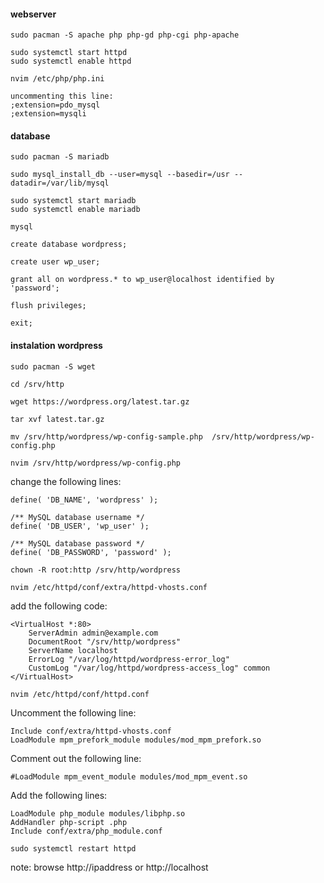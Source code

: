 #### webserver

```
sudo pacman -S apache php php-gd php-cgi php-apache
```

```
sudo systemctl start httpd
sudo systemctl enable httpd
```

```
nvim /etc/php/php.ini
```

```
uncommenting this line:
;extension=pdo_mysql
;extension=mysqli
```

#### database

```
sudo pacman -S mariadb
```

```
sudo mysql_install_db --user=mysql --basedir=/usr --datadir=/var/lib/mysql
```

```
sudo systemctl start mariadb
sudo systemctl enable mariadb
```

```
mysql
```

```
create database wordpress;
```

```
create user wp_user;
```

```
grant all on wordpress.* to wp_user@localhost identified by 'password'; 
```

```
flush privileges;
```

```
exit;
```

#### instalation wordpress

```
sudo pacman -S wget
```

```
cd /srv/http
```

```
wget https://wordpress.org/latest.tar.gz
```

```
tar xvf latest.tar.gz
```

```
mv /srv/http/wordpress/wp-config-sample.php  /srv/http/wordpress/wp-config.php
```

```
nvim /srv/http/wordpress/wp-config.php
```

change the following lines:
```
define( 'DB_NAME', 'wordpress' );

/** MySQL database username */
define( 'DB_USER', 'wp_user' );

/** MySQL database password */
define( 'DB_PASSWORD', 'password' );
```

```
chown -R root:http /srv/http/wordpress
```

```
nvim /etc/httpd/conf/extra/httpd-vhosts.conf
```

add the following code: 
```
<VirtualHost *:80>
    ServerAdmin admin@example.com
    DocumentRoot "/srv/http/wordpress"
    ServerName localhost
    ErrorLog "/var/log/httpd/wordpress-error_log"
    CustomLog "/var/log/httpd/wordpress-access_log" common
</VirtualHost>
```

```
nvim /etc/httpd/conf/httpd.conf
```

Uncomment the following line:
```
Include conf/extra/httpd-vhosts.conf
LoadModule mpm_prefork_module modules/mod_mpm_prefork.so
```

Comment out the following line:
```
#LoadModule mpm_event_module modules/mod_mpm_event.so
```

Add the following lines:
```
LoadModule php_module modules/libphp.so
AddHandler php-script .php
Include conf/extra/php_module.conf
```

```
sudo systemctl restart httpd
```
note: browse http://ipaddress or http://localhost